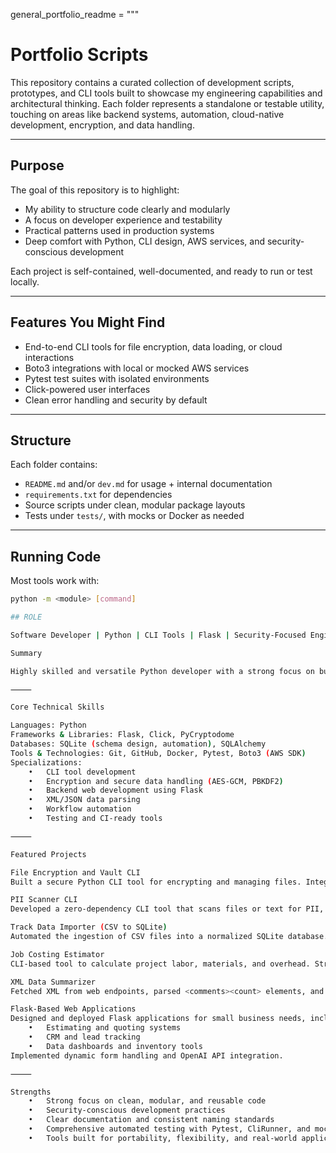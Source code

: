 general_portfolio_readme = """
#  Portfolio Scripts

This repository contains a curated collection of development scripts, prototypes, and CLI tools built to showcase my engineering capabilities and architectural thinking. Each folder represents a standalone or testable utility, touching on areas like backend systems, automation, cloud-native development, encryption, and data handling.

---

##  Purpose

The goal of this repository is to highlight:

- My ability to structure code clearly and modularly
- A focus on developer experience and testability
- Practical patterns used in production systems
- Deep comfort with Python, CLI design, AWS services, and security-conscious development

Each project is self-contained, well-documented, and ready to run or test locally.

---

##  Features You Might Find

- End-to-end CLI tools for file encryption, data loading, or cloud interactions
- Boto3 integrations with local or mocked AWS services
- Pytest test suites with isolated environments
- Click-powered user interfaces
- Clean error handling and security by default

---

##  Structure

Each folder contains:

- `README.md` and/or `dev.md` for usage + internal documentation
- `requirements.txt` for dependencies
- Source scripts under clean, modular package layouts
- Tests under `tests/`, with mocks or Docker as needed

---

##  Running Code

Most tools work with:

```bash
python -m <module> [command]

## ROLE

Software Developer | Python | CLI Tools | Flask | Security-Focused Engineering

Summary

Highly skilled and versatile Python developer with a strong focus on building modular, testable, and production-ready tools. Experienced in backend development, secure scripting, and lightweight web applications. Known for delivering clean, maintainable code that solves real-world problems. Comfortable working across CLI, APIs, encryption protocols, and database systems. Strong emphasis on security best practices, automation, and performance.

⸻

Core Technical Skills

Languages: Python
Frameworks & Libraries: Flask, Click, PyCryptodome
Databases: SQLite (schema design, automation), SQLAlchemy
Tools & Technologies: Git, GitHub, Docker, Pytest, Boto3 (AWS SDK)
Specializations:
	•	CLI tool development
	•	Encryption and secure data handling (AES-GCM, PBKDF2)
	•	Backend web development using Flask
	•	XML/JSON data parsing
	•	Workflow automation
	•	Testing and CI-ready tools

⸻

Featured Projects

File Encryption and Vault CLI
Built a secure Python CLI tool for encrypting and managing files. Integrated AES-GCM encryption with PBKDF2 key derivation. Used Click for an intuitive command-line interface, with attention to authentication tag handling and IV generation.

PII Scanner CLI
Developed a zero-dependency CLI tool that scans files or text for PII, including emails, SSNs, phone numbers, and AWS tokens. Supports structural scoring, regex detection, and JSON/plain-text reporting. Designed for use in CI pipelines or local audits.

Track Data Importer (CSV to SQLite)
Automated the ingestion of CSV files into a normalized SQLite database. Created dynamic schemas, enforced relationships with foreign keys, and generated summary reports for validation.

Job Costing Estimator
CLI-based tool to calculate project labor, materials, and overhead. Structured using a reusable Python class. Ideal for small service businesses needing quick, accurate estimates.

XML Data Summarizer
Fetched XML from web endpoints, parsed <comments><count> elements, and returned statistical summaries. Emphasis on error handling and clarity of output.

Flask-Based Web Applications
Designed and deployed Flask applications for small business needs, including:
	•	Estimating and quoting systems
	•	CRM and lead tracking
	•	Data dashboards and inventory tools
Implemented dynamic form handling and OpenAI API integration.

⸻

Strengths
	•	Strong focus on clean, modular, and reusable code
	•	Security-conscious development practices
	•	Clear documentation and consistent naming standards
	•	Comprehensive automated testing with Pytest, CliRunner, and mocks
	•	Tools built for portability, flexibility, and real-world application

